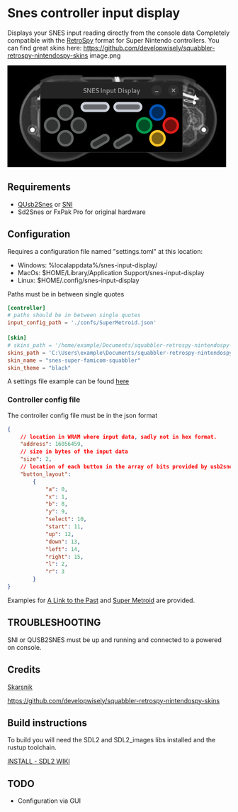 # Snes controller input display
Displays your SNES input reading directly from the console data
Completely compatible with the [RetroSpy](https://retro-spy.com) format for Super Nintendo controllers.
You can find great skins here: https://github.com/developwisely/squabbler-retrospy-nintendospy-skins
image.png



![image info](images/snes_controller.png)



## Requirements
- [QUsb2Snes](https://skarsnik.github.io/QUsb2snes/) or [SNI](https://github.com/alttpo/sni)
- Sd2Snes or FxPak Pro for original hardware

## Configuration
Requires a configuration file named "settings.toml" at this location:
- Windows: %localappdata%/snes-input-display/
- MacOs: $HOME/Library/Application Support/snes-input-display
- Linux: $HOME/.config/snes-input-display

Paths must be in between single quotes
```toml
[controller]
# paths should be in between single quotes
input_config_path = './confs/SuperMetroid.json'

[skin]
# skins_path = '/home/example/Documents/squabbler-retrospy-nintendospy-skins/skins'
skins_path = 'C:\Users\example\Documents/squabbler-retrospy-nintendospy-skins/skins'
skin_name = "snes-super-famicom-squabbler"
skin_theme = "black"

```
A settings file example can be found [here](confs/settings.toml)

### Controller config file
The controller config file must be in the json format
```json
{
    // location in WRAM where input data, sadly not in hex format.
    "address": 16056459,
    // size in bytes of the input data
    "size": 2,
    // location of each button in the array of bits provided by usb2snes
    "button_layout": 
        {
            "a": 0,
            "x": 1,
            "b": 8,
            "y": 9,
            "select": 10,
            "start": 11,
            "up": 12,
            "down": 13,
            "left": 14,
            "right": 15,
            "l": 2,
            "r": 3
        }
}
```
Examples for [A Link to the Past](confs/ALTTP.json) and [Super Metroid](confs/SuperMetroid.json) are provided.

## TROUBLESHOOTING
SNI or QUSB2SNES must be up and running and connected to a powered on console.

## Credits
[Skarsnik](https://github.com/Skarsnik)

https://github.com/developwisely/squabbler-retrospy-nintendospy-skins

## Build instructions
To build you will need the SDL2 and SDL2_images libs installed and the rustup toolchain.

[INSTALL - SDL2 WIKI](https://wiki.libsdl.org/SDL2/Installation)


## TODO
- Configuration via GUI
